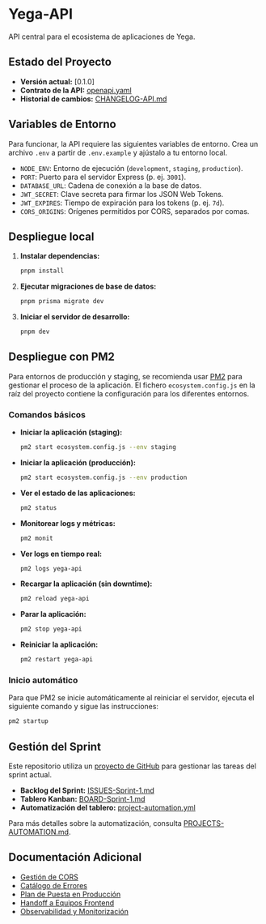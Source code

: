 # Yega-API

API central para el ecosistema de aplicaciones de Yega.

## Estado del Proyecto

- **Versión actual:** [0.1.0]
- **Contrato de la API:** [openapi.yaml](contracts/openapi.yaml)
- **Historial de cambios:** [CHANGELOG-API.md](docs/CHANGELOG-API.md)

## Variables de Entorno

Para funcionar, la API requiere las siguientes variables de entorno.
Crea un archivo `.env` a partir de `.env.example` y ajústalo a tu entorno local.

- `NODE_ENV`: Entorno de ejecución (`development`, `staging`, `production`).
- `PORT`: Puerto para el servidor Express (p. ej. `3001`).
- `DATABASE_URL`: Cadena de conexión a la base de datos.
- `JWT_SECRET`: Clave secreta para firmar los JSON Web Tokens.
- `JWT_EXPIRES`: Tiempo de expiración para los tokens (p. ej. `7d`).
- `CORS_ORIGINS`: Orígenes permitidos por CORS, separados por comas.

## Despliegue local

1.  **Instalar dependencias:**
    ```bash
    pnpm install
    ```

2.  **Ejecutar migraciones de base de datos:**
    ```bash
    pnpm prisma migrate dev
    ```

3.  **Iniciar el servidor de desarrollo:**
    ```bash
    pnpm dev
    ```


## Despliegue con PM2

Para entornos de producción y staging, se recomienda usar [PM2](https://pm2.keymetrics.io/) para gestionar el proceso de la aplicación.
El fichero `ecosystem.config.js` en la raíz del proyecto contiene la configuración para los diferentes entornos.

### Comandos básicos

-   **Iniciar la aplicación (staging):**
    ```bash
    pm2 start ecosystem.config.js --env staging
    ```

-   **Iniciar la aplicación (producción):**
    ```bash
    pm2 start ecosystem.config.js --env production
    ```

-   **Ver el estado de las aplicaciones:**
    ```bash
    pm2 status
    ```

-   **Monitorear logs y métricas:**
    ```bash
    pm2 monit
    ```

-   **Ver logs en tiempo real:**
    ```bash
    pm2 logs yega-api
    ```

-   **Recargar la aplicación (sin downtime):**
    ```bash
    pm2 reload yega-api
    ```

-   **Parar la aplicación:**
    ```bash
    pm2 stop yega-api
    ```

-   **Reiniciar la aplicación:**
    ```bash
    pm2 restart yega-api
    ```

### Inicio automático

Para que PM2 se inicie automáticamente al reiniciar el servidor, ejecuta el siguiente comando y sigue las instrucciones:

```bash
pm2 startup
```

## Gestión del Sprint

Este repositorio utiliza un [proyecto de GitHub](docs/BOARD-Sprint-1.md) para gestionar las tareas del sprint actual.

- **Backlog del Sprint:** [ISSUES-Sprint-1.md](docs/ISSUES-Sprint-1.md)
- **Tablero Kanban:** [BOARD-Sprint-1.md](docs/BOARD-Sprint-1.md)
- **Automatización del tablero:** [project-automation.yml](.github/workflows/project-automation.yml)

Para más detalles sobre la automatización, consulta [PROJECTS-AUTOMATION.md](docs/PROJECTS-AUTOMATION.md).

## Documentación Adicional

- [Gestión de CORS](docs/CORS-ORIGINS.md)
- [Catálogo de Errores](docs/ERRORS.md)
- [Plan de Puesta en Producción](docs/GO-LIVE.md)
- [Handoff a Equipos Frontend](docs/HANDOFF-FRONTS.md)
- [Observabilidad y Monitorización](docs/OBSERVABILIDAD.md)
